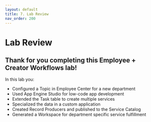 ```yaml
---
layout: default
title: 7. Lab Review
nav_order: 200
---
```


# Lab Review

## Thank for you completing this Employee + Creator Workflows lab!

In this lab you:

- Configured a Topic in Employee Center for a new department
- Used App Engine Studio for low-code app development
- Extended the Task table to create multiple services
- Specialized the data in a custom application
- Created Record Producers and published to the Service Catalog
- Generated a Workspace for department specific service fulfillment